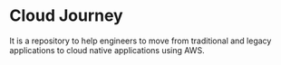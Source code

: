 # Cloud Journey
It is a repository to help engineers to move from traditional and legacy applications to cloud native applications using AWS.
